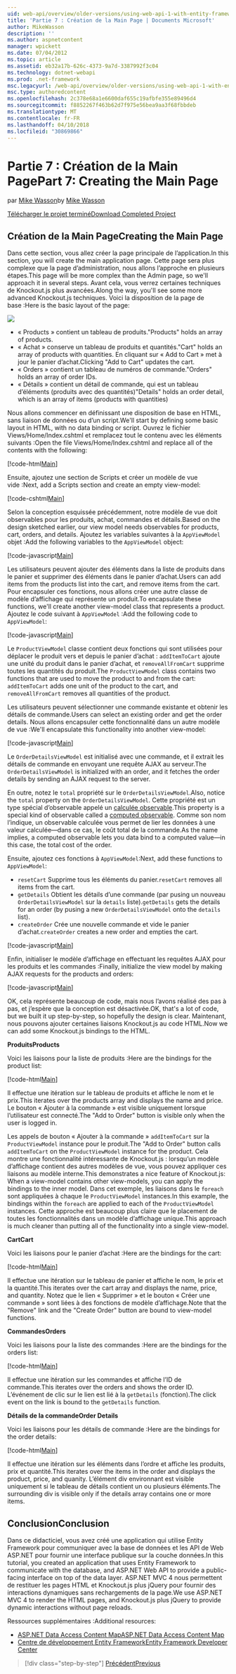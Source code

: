 ```yaml
---
uid: web-api/overview/older-versions/using-web-api-1-with-entity-framework-5/using-web-api-with-entity-framework-part-7
title: 'Partie 7 : Création de la Main Page | Documents Microsoft'
author: MikeWasson
description: ''
ms.author: aspnetcontent
manager: wpickett
ms.date: 07/04/2012
ms.topic: article
ms.assetid: eb32a17b-626c-4373-9a7d-3387992f3c04
ms.technology: dotnet-webapi
ms.prod: .net-framework
msc.legacyurl: /web-api/overview/older-versions/using-web-api-1-with-entity-framework-5/using-web-api-with-entity-framework-part-7
msc.type: authoredcontent
ms.openlocfilehash: 2c378e68a1e6600daf655c19afbfe355e89496d4
ms.sourcegitcommit: f8852267f463b62d7f975e56bea9aa3f68fbbdeb
ms.translationtype: MT
ms.contentlocale: fr-FR
ms.lasthandoff: 04/10/2018
ms.locfileid: "30869866"
---
```

<a name="part-7-creating-the-main-page"></a><span data-ttu-id="a821f-102">Partie 7 : Création de la Main Page</span><span class="sxs-lookup"><span data-stu-id="a821f-102">Part 7: Creating the Main Page</span></span>
====================
<span data-ttu-id="a821f-103">par [Mike Wasson](https://github.com/MikeWasson)</span><span class="sxs-lookup"><span data-stu-id="a821f-103">by [Mike Wasson](https://github.com/MikeWasson)</span></span>

[<span data-ttu-id="a821f-104">Télécharger le projet terminé</span><span class="sxs-lookup"><span data-stu-id="a821f-104">Download Completed Project</span></span>](http://code.msdn.microsoft.com/ASP-NET-Web-API-with-afa30545)

## <a name="creating-the-main-page"></a><span data-ttu-id="a821f-105">Création de la Main Page</span><span class="sxs-lookup"><span data-stu-id="a821f-105">Creating the Main Page</span></span>

<span data-ttu-id="a821f-106">Dans cette section, vous allez créer la page principale de l’application.</span><span class="sxs-lookup"><span data-stu-id="a821f-106">In this section, you will create the main application page.</span></span> <span data-ttu-id="a821f-107">Cette page sera plus complexe que la page d’administration, nous allons l’approche en plusieurs étapes.</span><span class="sxs-lookup"><span data-stu-id="a821f-107">This page will be more complex than the Admin page, so we'll approach it in several steps.</span></span> <span data-ttu-id="a821f-108">Avant cela, vous verrez certaines techniques de Knockout.js plus avancées.</span><span class="sxs-lookup"><span data-stu-id="a821f-108">Along the way, you'll see some more advanced Knockout.js techniques.</span></span> <span data-ttu-id="a821f-109">Voici la disposition de la page de base :</span><span class="sxs-lookup"><span data-stu-id="a821f-109">Here is the basic layout of the page:</span></span>

![](using-web-api-with-entity-framework-part-7/_static/image1.png)

- <span data-ttu-id="a821f-110">« Products » contient un tableau de produits.</span><span class="sxs-lookup"><span data-stu-id="a821f-110">"Products" holds an array of products.</span></span>
- <span data-ttu-id="a821f-111">« Achat » conserve un tableau de produits et quantités.</span><span class="sxs-lookup"><span data-stu-id="a821f-111">"Cart" holds an array of products with quantities.</span></span> <span data-ttu-id="a821f-112">En cliquant sur « Add to Cart » met à jour le panier d’achat.</span><span class="sxs-lookup"><span data-stu-id="a821f-112">Clicking "Add to Cart" updates the cart.</span></span>
- <span data-ttu-id="a821f-113">« Orders » contient un tableau de numéros de commande.</span><span class="sxs-lookup"><span data-stu-id="a821f-113">"Orders" holds an array of order IDs.</span></span>
- <span data-ttu-id="a821f-114">« Détails » contient un détail de commande, qui est un tableau d’éléments (produits avec des quantités)</span><span class="sxs-lookup"><span data-stu-id="a821f-114">"Details" holds an order detail, which is an array of items (products with quantities)</span></span>

<span data-ttu-id="a821f-115">Nous allons commencer en définissant une disposition de base en HTML, sans liaison de données ou d’un script.</span><span class="sxs-lookup"><span data-stu-id="a821f-115">We'll start by defining some basic layout in HTML, with no data binding or script.</span></span> <span data-ttu-id="a821f-116">Ouvrez le fichier Views/Home/Index.cshtml et remplacez tout le contenu avec les éléments suivants :</span><span class="sxs-lookup"><span data-stu-id="a821f-116">Open the file Views/Home/Index.cshtml and replace all of the contents with the following:</span></span>

[!code-html[Main](using-web-api-with-entity-framework-part-7/samples/sample1.html)]

<span data-ttu-id="a821f-117">Ensuite, ajoutez une section de Scripts et créer un modèle de vue vide :</span><span class="sxs-lookup"><span data-stu-id="a821f-117">Next, add a Scripts section and create an empty view-model:</span></span>

[!code-cshtml[Main](using-web-api-with-entity-framework-part-7/samples/sample2.cshtml)]

<span data-ttu-id="a821f-118">Selon la conception esquissée précédemment, notre modèle de vue doit observables pour les produits, achat, commandes et détails.</span><span class="sxs-lookup"><span data-stu-id="a821f-118">Based on the design sketched earlier, our view model needs observables for products, cart, orders, and details.</span></span> <span data-ttu-id="a821f-119">Ajoutez les variables suivantes à la `AppViewModel` objet :</span><span class="sxs-lookup"><span data-stu-id="a821f-119">Add the following variables to the `AppViewModel` object:</span></span>

[!code-javascript[Main](using-web-api-with-entity-framework-part-7/samples/sample3.js)]

<span data-ttu-id="a821f-120">Les utilisateurs peuvent ajouter des éléments dans la liste de produits dans le panier et supprimer des éléments dans le panier d’achat.</span><span class="sxs-lookup"><span data-stu-id="a821f-120">Users can add items from the products list into the cart, and remove items from the cart.</span></span> <span data-ttu-id="a821f-121">Pour encapsuler ces fonctions, nous allons créer une autre classe de modèle d’affichage qui représente un produit.</span><span class="sxs-lookup"><span data-stu-id="a821f-121">To encapsulate these functions, we'll create another view-model class that represents a product.</span></span> <span data-ttu-id="a821f-122">Ajoutez le code suivant à `AppViewModel` :</span><span class="sxs-lookup"><span data-stu-id="a821f-122">Add the following code to `AppViewModel`:</span></span>

[!code-javascript[Main](using-web-api-with-entity-framework-part-7/samples/sample4.js?highlight=4)]

<span data-ttu-id="a821f-123">Le `ProductViewModel` classe contient deux fonctions qui sont utilisées pour déplacer le produit vers et depuis le panier d’achat : `addItemToCart` ajoute une unité du produit dans le panier d’achat, et `removeAllFromCart` supprime toutes les quantités du produit.</span><span class="sxs-lookup"><span data-stu-id="a821f-123">The `ProductViewModel` class contains two functions that are used to move the product to and from the cart: `addItemToCart` adds one unit of the product to the cart, and `removeAllFromCart` removes all quantities of the product.</span></span>

<span data-ttu-id="a821f-124">Les utilisateurs peuvent sélectionner une commande existante et obtenir les détails de commande.</span><span class="sxs-lookup"><span data-stu-id="a821f-124">Users can select an existing order and get the order details.</span></span> <span data-ttu-id="a821f-125">Nous allons encapsuler cette fonctionnalité dans un autre modèle de vue :</span><span class="sxs-lookup"><span data-stu-id="a821f-125">We'll encapsulate this functionality into another view-model:</span></span>

[!code-javascript[Main](using-web-api-with-entity-framework-part-7/samples/sample5.js?highlight=4)]

<span data-ttu-id="a821f-126">Le `OrderDetailsViewModel` est initialisé avec une commande, et il extrait les détails de commande en envoyant une requête AJAX au serveur.</span><span class="sxs-lookup"><span data-stu-id="a821f-126">The `OrderDetailsViewModel` is initialized with an order, and it fetches the order details by sending an AJAX request to the server.</span></span>

<span data-ttu-id="a821f-127">En outre, notez le `total` propriété sur le `OrderDetailsViewModel`.</span><span class="sxs-lookup"><span data-stu-id="a821f-127">Also, notice the `total` property on the `OrderDetailsViewModel`.</span></span> <span data-ttu-id="a821f-128">Cette propriété est un type spécial d’observable appelé un [calculée observable](http://knockoutjs.com/documentation/computedObservables.html).</span><span class="sxs-lookup"><span data-stu-id="a821f-128">This property is a special kind of observable called a [computed observable](http://knockoutjs.com/documentation/computedObservables.html).</span></span> <span data-ttu-id="a821f-129">Comme son nom l’indique, un observable calculée vous permet de lier les données à une valeur calculée&#8212;dans ce cas, le coût total de la commande.</span><span class="sxs-lookup"><span data-stu-id="a821f-129">As the name implies, a computed observable lets you data bind to a computed value&#8212;in this case, the total cost of the order.</span></span>

<span data-ttu-id="a821f-130">Ensuite, ajoutez ces fonctions à `AppViewModel`:</span><span class="sxs-lookup"><span data-stu-id="a821f-130">Next, add these functions to `AppViewModel`:</span></span>

- <span data-ttu-id="a821f-131">`resetCart` Supprime tous les éléments du panier.</span><span class="sxs-lookup"><span data-stu-id="a821f-131">`resetCart` removes all items from the cart.</span></span>
- <span data-ttu-id="a821f-132">`getDetails` Obtient les détails d’une commande (par pusing un nouveau `OrderDetailsViewModel` sur la `details` liste).</span><span class="sxs-lookup"><span data-stu-id="a821f-132">`getDetails` gets the details for an order (by pusing a new `OrderDetailsViewModel` onto the `details` list).</span></span>
- <span data-ttu-id="a821f-133">`createOrder` Crée une nouvelle commande et vide le panier d’achat.</span><span class="sxs-lookup"><span data-stu-id="a821f-133">`createOrder` creates a new order and empties the cart.</span></span>


[!code-javascript[Main](using-web-api-with-entity-framework-part-7/samples/sample6.js?highlight=4)]

<span data-ttu-id="a821f-134">Enfin, initialiser le modèle d’affichage en effectuant les requêtes AJAX pour les produits et les commandes :</span><span class="sxs-lookup"><span data-stu-id="a821f-134">Finally, initialize the view model by making AJAX requests for the products and orders:</span></span>

[!code-javascript[Main](using-web-api-with-entity-framework-part-7/samples/sample7.js)]

<span data-ttu-id="a821f-135">OK, cela représente beaucoup de code, mais nous l’avons réalisé des pas à pas, et j’espère que la conception est désactivée.</span><span class="sxs-lookup"><span data-stu-id="a821f-135">OK, that's a lot of code, but we built it up step-by-step, so hopefully the design is clear.</span></span> <span data-ttu-id="a821f-136">Maintenant, nous pouvons ajouter certaines liaisons Knockout.js au code HTML.</span><span class="sxs-lookup"><span data-stu-id="a821f-136">Now we can add some Knockout.js bindings to the HTML.</span></span>

<span data-ttu-id="a821f-137">**Produits**</span><span class="sxs-lookup"><span data-stu-id="a821f-137">**Products**</span></span>

<span data-ttu-id="a821f-138">Voici les liaisons pour la liste de produits :</span><span class="sxs-lookup"><span data-stu-id="a821f-138">Here are the bindings for the product list:</span></span>

[!code-html[Main](using-web-api-with-entity-framework-part-7/samples/sample8.html)]

<span data-ttu-id="a821f-139">Il effectue une itération sur le tableau de produits et affiche le nom et le prix.</span><span class="sxs-lookup"><span data-stu-id="a821f-139">This iterates over the products array and displays the name and price.</span></span> <span data-ttu-id="a821f-140">Le bouton « Ajouter à la commande » est visible uniquement lorsque l’utilisateur est connecté.</span><span class="sxs-lookup"><span data-stu-id="a821f-140">The "Add to Order" button is visible only when the user is logged in.</span></span>

<span data-ttu-id="a821f-141">Les appels de bouton « Ajouter à la commande » `addItemToCart` sur la `ProductViewModel` instance pour le produit.</span><span class="sxs-lookup"><span data-stu-id="a821f-141">The "Add to Order" button calls `addItemToCart` on the `ProductViewModel` instance for the product.</span></span> <span data-ttu-id="a821f-142">Cela montre une fonctionnalité intéressante de Knockout.js : lorsqu’un modèle d’affichage contient des autres modèles de vue, vous pouvez appliquer ces liaisons au modèle interne.</span><span class="sxs-lookup"><span data-stu-id="a821f-142">This demonstrates a nice feature of Knockout.js: When a view-model contains other view-models, you can apply the bindings to the inner model.</span></span> <span data-ttu-id="a821f-143">Dans cet exemple, les liaisons dans le `foreach` sont appliquées à chaque le `ProductViewModel` instances.</span><span class="sxs-lookup"><span data-stu-id="a821f-143">In this example, the bindings within the `foreach` are applied to each of the `ProductViewModel` instances.</span></span> <span data-ttu-id="a821f-144">Cette approche est beaucoup plus claire que le placement de toutes les fonctionnalités dans un modèle d’affichage unique.</span><span class="sxs-lookup"><span data-stu-id="a821f-144">This approach is much cleaner than putting all of the functionality into a single view-model.</span></span>

<span data-ttu-id="a821f-145">**Cart**</span><span class="sxs-lookup"><span data-stu-id="a821f-145">**Cart**</span></span>

<span data-ttu-id="a821f-146">Voici les liaisons pour le panier d’achat :</span><span class="sxs-lookup"><span data-stu-id="a821f-146">Here are the bindings for the cart:</span></span>

[!code-html[Main](using-web-api-with-entity-framework-part-7/samples/sample9.html)]

<span data-ttu-id="a821f-147">Il effectue une itération sur le tableau de panier et affiche le nom, le prix et la quantité.</span><span class="sxs-lookup"><span data-stu-id="a821f-147">This iterates over the cart array and displays the name, price, and quantity.</span></span> <span data-ttu-id="a821f-148">Notez que le lien « Supprimer » et le bouton « Créer une commande » sont liées à des fonctions de modèle d’affichage.</span><span class="sxs-lookup"><span data-stu-id="a821f-148">Note that the "Remove" link and the "Create Order" button are bound to view-model functions.</span></span>

<span data-ttu-id="a821f-149">**Commandes**</span><span class="sxs-lookup"><span data-stu-id="a821f-149">**Orders**</span></span>

<span data-ttu-id="a821f-150">Voici les liaisons pour la liste des commandes :</span><span class="sxs-lookup"><span data-stu-id="a821f-150">Here are the bindings for the orders list:</span></span>

[!code-html[Main](using-web-api-with-entity-framework-part-7/samples/sample10.html)]

<span data-ttu-id="a821f-151">Il effectue une itération sur les commandes et affiche l’ID de commande.</span><span class="sxs-lookup"><span data-stu-id="a821f-151">This iterates over the orders and shows the order ID.</span></span> <span data-ttu-id="a821f-152">L’événement de clic sur le lien est lié à la `getDetails` (fonction).</span><span class="sxs-lookup"><span data-stu-id="a821f-152">The click event on the link is bound to the `getDetails` function.</span></span>

<span data-ttu-id="a821f-153">**Détails de la commande**</span><span class="sxs-lookup"><span data-stu-id="a821f-153">**Order Details**</span></span>

<span data-ttu-id="a821f-154">Voici les liaisons pour les détails de commande :</span><span class="sxs-lookup"><span data-stu-id="a821f-154">Here are the bindings for the order details:</span></span>

[!code-html[Main](using-web-api-with-entity-framework-part-7/samples/sample11.html)]

<span data-ttu-id="a821f-155">Il effectue une itération sur les éléments dans l’ordre et affiche les produits, prix et quantité.</span><span class="sxs-lookup"><span data-stu-id="a821f-155">This iterates over the items in the order and displays the product, price, and quanity.</span></span> <span data-ttu-id="a821f-156">L’élément div environnant est visible uniquement si le tableau de détails contient un ou plusieurs éléments.</span><span class="sxs-lookup"><span data-stu-id="a821f-156">The surrounding div is visible only if the details array contains one or more items.</span></span>

## <a name="conclusion"></a><span data-ttu-id="a821f-157">Conclusion</span><span class="sxs-lookup"><span data-stu-id="a821f-157">Conclusion</span></span>

<span data-ttu-id="a821f-158">Dans ce didacticiel, vous avez créé une application qui utilise Entity Framework pour communiquer avec la base de données et les API de Web ASP.NET pour fournir une interface publique sur la couche données.</span><span class="sxs-lookup"><span data-stu-id="a821f-158">In this tutorial, you created an application that uses Entity Framework to communicate with the database, and ASP.NET Web API to provide a public-facing interface on top of the data layer.</span></span> <span data-ttu-id="a821f-159">ASP.NET MVC 4 nous permettent de restituer les pages HTML et Knockout.js plus jQuery pour fournir des interactions dynamiques sans rechargements de la page.</span><span class="sxs-lookup"><span data-stu-id="a821f-159">We use ASP.NET MVC 4 to render the HTML pages, and Knockout.js plus jQuery to provide dynamic interactions without page reloads.</span></span>

<span data-ttu-id="a821f-160">Ressources supplémentaires :</span><span class="sxs-lookup"><span data-stu-id="a821f-160">Additional resources:</span></span>

- [<span data-ttu-id="a821f-161">ASP.NET Data Access Content Map</span><span class="sxs-lookup"><span data-stu-id="a821f-161">ASP.NET Data Access Content Map</span></span>](https://msdn.microsoft.com/library/6759sth4.aspx)
- [<span data-ttu-id="a821f-162">Centre de développement Entity Framework</span><span class="sxs-lookup"><span data-stu-id="a821f-162">Entity Framework Developer Center</span></span>](https://msdn.microsoft.com/data/ef)

> [!div class="step-by-step"]
> [<span data-ttu-id="a821f-163">Précédent</span><span class="sxs-lookup"><span data-stu-id="a821f-163">Previous</span></span>](using-web-api-with-entity-framework-part-6.md)
